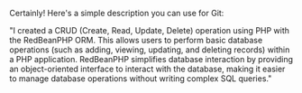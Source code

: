 
Certainly! Here's a simple description you can use for Git:

"I created a CRUD (Create, Read, Update, Delete) operation using PHP with the RedBeanPHP ORM. This allows users to perform basic database operations (such as adding, viewing, updating, and deleting records) within a PHP application. RedBeanPHP simplifies database interaction by providing an object-oriented interface to interact with the database, making it easier to manage database operations without writing complex SQL queries."
